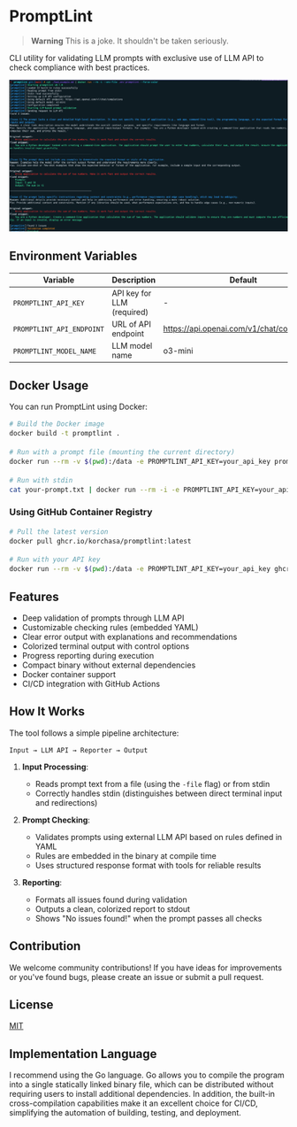 # PromptLint

> **Warning**
> This is a joke. It shouldn't be taken seriously.

CLI utility for validating LLM prompts with exclusive use of LLM API to check compliance with best practices.

![PromptLint Output Example](screenshot.png)

## Environment Variables

| Variable | Description | Default |
|------------|----------|------------|
| `PROMPTLINT_API_KEY` | API key for LLM (required) | - |
| `PROMPTLINT_API_ENDPOINT` | URL of API endpoint | https://api.openai.com/v1/chat/completions |
| `PROMPTLINT_MODEL_NAME` | LLM model name | o3-mini |

## Docker Usage

You can run PromptLint using Docker:

```bash
# Build the Docker image
docker build -t promptlint .

# Run with a prompt file (mounting the current directory)
docker run --rm -v $(pwd):/data -e PROMPTLINT_API_KEY=your_api_key promptlint -file=/data/your-prompt.txt

# Run with stdin
cat your-prompt.txt | docker run --rm -i -e PROMPTLINT_API_KEY=your_api_key promptlint
```

### Using GitHub Container Registry

```bash
# Pull the latest version
docker pull ghcr.io/korchasa/promptlint:latest

# Run with your API key
docker run --rm -v $(pwd):/data -e PROMPTLINT_API_KEY=your_api_key ghcr.io/korchasa/promptlint:latest -file=/data/your-prompt.txt
```

## Features

- Deep validation of prompts through LLM API
- Customizable checking rules (embedded YAML)
- Clear error output with explanations and recommendations
- Colorized terminal output with control options
- Progress reporting during execution
- Compact binary without external dependencies
- Docker container support
- CI/CD integration with GitHub Actions

## How It Works

The tool follows a simple pipeline architecture:

```
Input → LLM API → Reporter → Output
```

1. **Input Processing**:
   - Reads prompt text from a file (using the `-file` flag) or from stdin
   - Correctly handles stdin (distinguishes between direct terminal input and redirections)

2. **Prompt Checking**:
   - Validates prompts using external LLM API based on rules defined in YAML
   - Rules are embedded in the binary at compile time
   - Uses structured response format with tools for reliable results

3. **Reporting**:
   - Formats all issues found during validation
   - Outputs a clean, colorized report to stdout
   - Shows "No issues found!" when the prompt passes all checks

## Contribution

We welcome community contributions! If you have ideas for improvements or you've found bugs, please create an issue or submit a pull request.

## License

[MIT](./LICENSE)

## Implementation Language

I recommend using the Go language. Go allows you to compile the program into a single statically linked binary file, which can be distributed without requiring users to install additional dependencies. In addition, the built-in cross-compilation capabilities make it an excellent choice for CI/CD, simplifying the automation of building, testing, and deployment.



